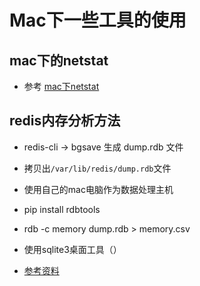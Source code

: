 # Mac下一些工具的使用

## mac下的netstat

- 参考
[mac下netstat](https://blog.csdn.net/pandafxp/article/details/53748031)

## redis内存分析方法
- redis-cli -> bgsave 生成 dump.rdb 文件
- 拷贝出`/var/lib/redis/dump.rdb`文件
- 使用自己的mac电脑作为数据处理主机
- pip install rdbtools
- rdb -c memory dump.rdb > memory.csv
- 使用sqlite3桌面工具（）


- [参考资料](https://www.cnblogs.com/aresxin/p/9014617.html)
